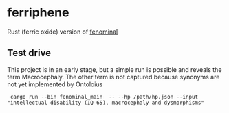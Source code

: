 # ferriphene
Rust (ferric oxide) version of [fenominal](https://pubmed.ncbi.nlm.nih.gov/38001031/)




## Test drive

This project is in an early stage, but a simple run is possible and reveals the term Macrocephaly.
The other term is not captured because synonyms are not yet implemented by Ontoloius

```shell
 cargo run --bin fenominal_main  -- --hp /path/hp.json --input "intellectual disability (IQ 65), macrocephaly and dysmorphisms"
```

